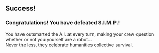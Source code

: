 ## Success!

### Congratulations! You have defeated S.I.M.P.!

You have outsmarted the A.I. at every turn, making your crew question whether or not you yourself are a robot...  
Never the less, they celebrate humanities collective survival.
